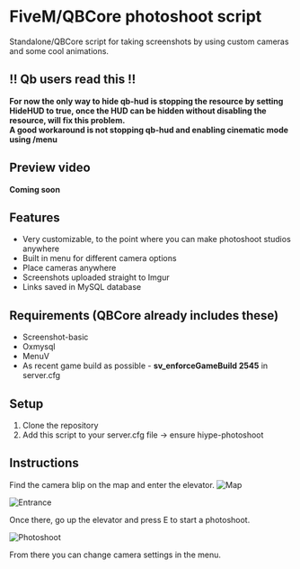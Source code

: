 # FiveM/QBCore photoshoot script
Standalone/QBCore script for taking screenshots by using custom cameras and some cool animations.

## ‼️ Qb users read this ‼️
**For now the only way to hide qb-hud is stopping the resource by setting HideHUD to true, once the HUD can be hidden without disabling the resource, will fix this problem.**<br>
**A good workaround is not stopping qb-hud and enabling cinematic mode using /menu**

## Preview video
**Coming soon**

## Features
* Very customizable, to the point where you can make photoshoot studios anywhere
* Built in menu for different camera options
* Place cameras anywhere
* Screenshots uploaded straight to Imgur
* Links saved in MySQL database

## Requirements (QBCore already includes these)
* Screenshot-basic
* Oxmysql
* MenuV
* As recent game build as possible - **sv_enforceGameBuild 2545** in server.cfg

## Setup
1. Clone the repository
2. Add this script to your server.cfg file -> ensure hiype-photoshoot

## Instructions
Find the camera blip on the map and enter the elevator.
![Map](https://i.imgur.com/gKrcjOq.png)

![Entrance](https://i.imgur.com/evfM7ud.png)

Once there, go up the elevator and press E to start a photoshoot.

![Photoshoot](https://i.imgur.com/VCN54oD.png)

From there you can change camera settings in the menu.
